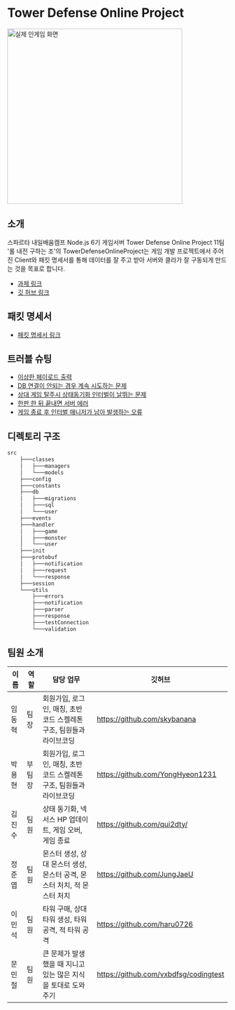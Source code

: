 # Tower Defense Online Project

<img src="images/example.png" alt="실제 인게임 화면" width="400"/>

## 소개

스파르타 내일배움캠프 Node.js 6기 게임서버 Tower Defense Online Project 11팀 '롤 내전 구하는 조'의 TowerDefenseOnlineProject는 게임 개발 프로젝트에서 주어진 Client와 패킷 명세서를 통해 데이터를 잘 주고 받아 서버와 클라가 잘 구동되게 만드는 것을 목표로 합니다.

- [과제 링크](https://teamsparta.notion.site/Node-6-CH-5-0f673366fadd440a9f22c8813ec6280c)
- [깃 허브 링크](https://github.com/orgs/Team11-TowerDefenseOnline/repositories)

## 패킷 명세서

- [패킷 명세서 링크](packet.md)

## 트러블 슈팅

- [이상한 페이로드 출력](https://dydgustmdfl1231.tistory.com/75)
- [DB 연결이 안되는 경우 계속 시도하는 문제](https://dydgustmdfl1231.tistory.com/76)
- [상대 게임 탈주시 상태동기화 인터벌이 날뛰는 문제](https://dydgustmdfl1231.tistory.com/77)
- [한판 한 뒤 끝내면 서버 에러](https://dydgustmdfl1231.tistory.com/78)
- [게임 종료 후 인터벌 매니저가 남아 발생하는 오류](https://dydgustmdfl1231.tistory.com/79)

## 디렉토리 구조

```javascript
src
    ├───classes
    │   ├───managers
    │   └───models
    ├───config
    ├───constants
    ├───db
    │   ├───migrations
    │   ├───sql
    │   └───user
    ├───events
    ├───handler
    │   ├───game
    │   ├───monster
    │   └───user
    ├───init
    ├───protobuf
    │   ├───notification
    │   ├───request
    │   └───response
    ├───session
    └───utils
        ├───errors
        ├───notification
        ├───parser
        ├───response
        ├───testConnection
        └───validation
```

## 팀원 소개

| 이름   | 역할   | 담당 업무                                                               | 깃허브                                |
| ------ | ------ | ----------------------------------------------------------------------- | ------------------------------------- |
| 임동혁 | 팀장   | 회원가입, 로그인, 매칭, 초반 코드 스켈레톤 구조, 팀원들과 라이브코딩    | https://github.com/skybanana          |
| 박용현 | 부팀장 | 회원가입, 로그인, 매칭, 초반 코드 스켈레톤 구조, 팀원들과 라이브코딩    | https://github.com/YongHyeon1231      |
| 김진수 | 팀원   | 상태 동기화, 넥서스 HP 업데이트, 게임 오버, 게임 종료                   | https://github.com/qui2dty/           |
| 정준엽 | 팀원   | 몬스터 생성, 상대 몬스터 생성, 몬스터 공격, 몬스터 처치, 적 몬스터 처치 | https://github.com/JungJaeU           |
| 이민석 | 팀원   | 타워 구매, 상대 타워 생성, 타워 공격, 적 타워 공격                      | https://github.com/haru0726           |
| 문민철 | 팀원   | 큰 문제가 발생했을 때 지니고 있는 많은 지식을 토대로 도와주기           | https://github.com/vxbdfsg/codingtest |
